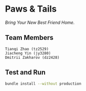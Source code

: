 # Paws & Tails

*Bring Your New Best Friend Home.*

## Team Members 

	Tianqi Zhao (tz2529)
	Jiacheng Yin (jy3280)
	Dmitrii Zakharov (dz2428)

## Test and Run

```bash
bundle install --without production
```

